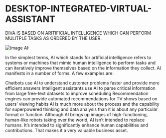 # DESKTOP-INTEGRATED-VIRTUAL-ASSISTANT
DIVA IS BASED ON ARITIFICIAL INTELLIGENCE  WHICH CAN PERFORM MULITPLE TASKS AS ORDERED BY THE USER.



![image](https://user-images.githubusercontent.com/85027477/198677361-bbbe1999-9d4d-46bc-b0c2-e7d4999a3b8b.png)
AI:

In the simplest terms, AI which stands for artificial intelligence refers to systems or machines that mimic human intelligence to perform tasks and can iteratively improve themselves based on the information they collect. AI manifests in a number of forms. A few examples are:

Chatbots use AI to understand customer problems faster and provide more efficient answers
Intelligent assistants use AI to parse critical information from large free-text datasets to improve scheduling
Recommendation engines can provide automated recommendations for TV shows based on users’ viewing habits
AI is much more about the process and the capability for superpowered thinking and data analysis than it is about any particular format or function. Although AI brings up images of high-functioning, human-like robots taking over the world, AI isn’t intended to replace humans. It’s intended to significantly enhance human capabilities and contributions. That makes it a very valuable business asset.

